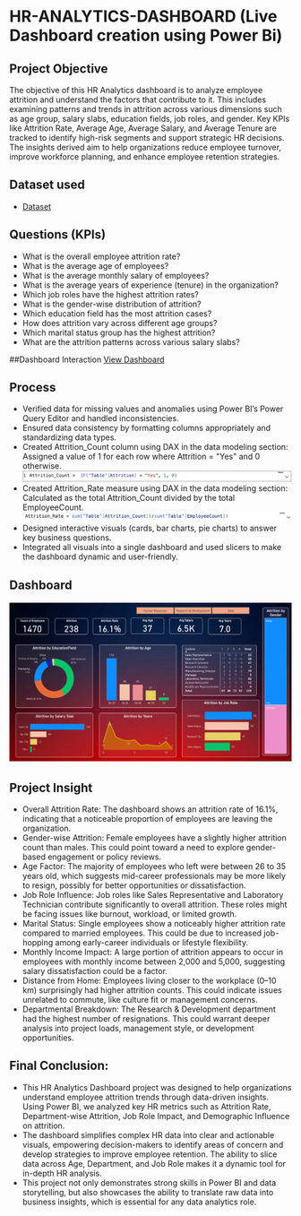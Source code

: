 # HR-ANALYTICS-DASHBOARD (Live Dashboard creation using Power Bi)
## Project Objective
The objective of this HR Analytics dashboard is to analyze employee attrition and understand the factors that contribute to it. This includes examining patterns and trends in attrition across various dimensions such as age group, salary slabs, education fields, job roles, and gender. Key KPIs like Attrition Rate, Average Age, Average Salary, and Average Tenure are tracked to identify high-risk segments and support strategic HR decisions. The insights derived aim to help organizations reduce employee turnover, improve workforce planning, and enhance employee retention strategies.

## Dataset used
- <a href="https://github.com/aditya-kumaarr/power_bi_Hr_analytics_p1/blob/main/HR_Analytics.csv">Dataset</a>

## Questions (KPIs)
- What is the overall employee attrition rate?
- What is the average age of employees?
- What is the average monthly salary of employees?
- What is the average years of experience (tenure) in the organization?
- Which job roles have the highest attrition rates?
- What is the gender-wise distribution of attrition?
- Which education field has the most attrition cases?
- How does attrition vary across different age groups?
- Which marital status group has the highest attrition?
- What are the attrition patterns across various salary slabs?

##Dashboard Interaction <a href="https://github.com/aditya-kumaarr/power_bi_Hr_analytics_p1/blob/main/assets/dashboard.png">View Dashboard</a>

## Process
- Verified data for missing values and anomalies using Power BI’s Power Query Editor and handled inconsistencies.
- Ensured data consistency by formatting columns appropriately and standardizing data types.
- Created Attrition_Count column using DAX in the data modeling section:
Assigned a value of 1 for each row where Attrition = "Yes" and 0 otherwise.
![Screenshot (495)](https://github.com/aditya-kumaarr/power_bi_Hr_analytics_p1/blob/main/assets/attrition_count.png)
- Created Attrition_Rate measure using DAX in the data modeling section:
Calculated as the total Attrition_Count divided by the total EmployeeCount.
![Screenshot (495)](https://github.com/aditya-kumaarr/power_bi_Hr_analytics_p1/blob/main/assets/attrition_rate.png)
- Designed interactive visuals (cards, bar charts, pie charts) to answer key business questions.
- Integrated all visuals into a single dashboard and used slicers to make the dashboard dynamic and user-friendly.
  
## Dashboard

![Screenshot (495)](https://github.com/aditya-kumaarr/power_bi_Hr_analytics_p1/blob/main/assets/dashboard.png)

## Project Insight
- Overall Attrition Rate: The dashboard shows an attrition rate of 16.1%, indicating that a noticeable proportion of employees are leaving the organization.
- Gender-wise Attrition: Female employees have a slightly higher attrition count than males. This could point toward a need to explore gender-based engagement or policy reviews.
-	Age Factor: The majority of employees who left were between 26 to 35 years old, which suggests mid-career professionals may be more likely to resign, possibly for better opportunities or dissatisfaction.
-	Job Role Influence: Job roles like Sales Representative and Laboratory Technician contribute significantly to overall attrition. These roles might be facing issues like burnout, workload, or limited growth.
-	Marital Status: Single employees show a noticeably higher attrition rate compared to married employees. This could be due to increased job-hopping among early-career individuals or lifestyle flexibility.
-	Monthly Income Impact: A large portion of attrition appears to occur in employees with monthly income between 2,000 and 5,000, suggesting salary dissatisfaction could be a factor.
-	Distance from Home: Employees living closer to the workplace (0–10 km) surprisingly had higher attrition counts. This could indicate issues unrelated to commute, like culture fit or management concerns.
-	Departmental Breakdown: The Research & Development department had the highest number of resignations. This could warrant deeper analysis into project loads, management style, or development opportunities.

## Final Conclusion:
- This HR Analytics Dashboard project was designed to help organizations understand employee attrition trends through data-driven insights. Using Power BI, we analyzed key HR metrics such as Attrition Rate, Department-wise Attrition, Job Role Impact, and Demographic Influence on attrition.
- The dashboard simplifies complex HR data into clear and actionable visuals, empowering decision-makers to identify areas of concern and develop strategies to improve employee retention. The ability to slice data across Age, Department, and Job Role makes it a dynamic tool for in-depth HR analysis.
- This project not only demonstrates strong skills in Power BI and data storytelling, but also showcases the ability to translate raw data into business insights, which is essential for any data analytics role.

